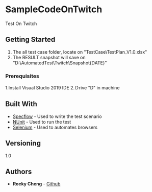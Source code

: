 # SampleCodeOnTwitch

Test On Twitch

## Getting Started

1. The all test case folder, locate on "TestCase\TestPlan_V1.0.xlsx"
2. The RESULT snapshot will save on "D:\AutomatedTest\Twitch\Snapshot\{DATE}"

### Prerequisites

1.Install Visual Studio 2019 IDE 
2.Ｄrive "D" in machine

## Built With

* [Specflow](https://specflow.org/) - Used to write the test scenario
* [NUnit](https://nunit.org/) - Used to run the test
* [Selenium](https://www.selenium.dev/) - Used to automates browsers

## Versioning

1.0

## Authors

* **Rocky Cheng** - [Github](https://github.com/rockycheng/)